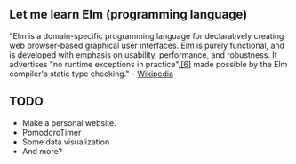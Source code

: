 ## Let me learn Elm (programming language)

"Elm is a domain-specific programming language for declaratively creating web browser-based graphical user interfaces. Elm is purely functional, and is developed with emphasis on usability, performance, and robustness. It advertises "no runtime exceptions in practice",[[6]](https://elm-lang.org/) made possible by the Elm compiler's static type checking." - [Wikipedia](https://en.wikipedia.org/wiki/Elm_(programming_language))

## TODO
* Make a personal website.
* PomodoroTimer
* Some data visualization
* And more?